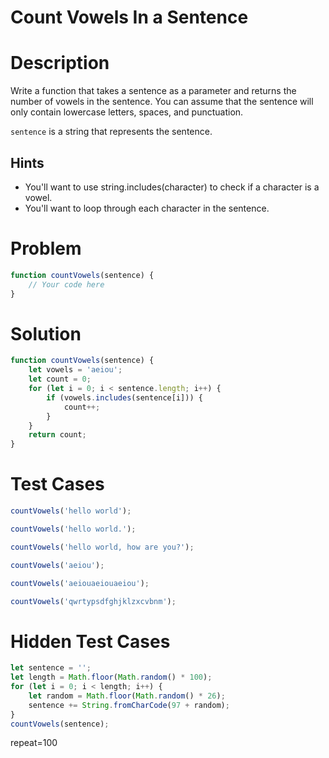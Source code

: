 # Count Vowels In a Sentence

# Description

Write a function that takes a sentence as a parameter and returns the number of vowels in the sentence.
You can assume that the sentence will only contain lowercase letters, spaces, and punctuation.

`sentence` is a string that represents the sentence.

## Hints

- You'll want to use string.includes(character) to check if a character is a vowel.
- You'll want to loop through each character in the sentence.

# Problem

```javascript
function countVowels(sentence) {
    // Your code here
}
```

# Solution

```javascript
function countVowels(sentence) {
    let vowels = 'aeiou';
    let count = 0;
    for (let i = 0; i < sentence.length; i++) {
        if (vowels.includes(sentence[i])) {
            count++;
        }
    }
    return count;
}
```

# Test Cases

```javascript
countVowels('hello world');
```

```javascript
countVowels('hello world.');
```

```javascript
countVowels('hello world, how are you?');
```

```javascript
countVowels('aeiou');
```

```javascript
countVowels('aeiouaeiouaeiou');
```

```javascript
countVowels('qwrtypsdfghjklzxcvbnm');
```

# Hidden Test Cases

```javascript
let sentence = '';
let length = Math.floor(Math.random() * 100);
for (let i = 0; i < length; i++) {
    let random = Math.floor(Math.random() * 26);
    sentence += String.fromCharCode(97 + random);
}
countVowels(sentence);
```

repeat=100